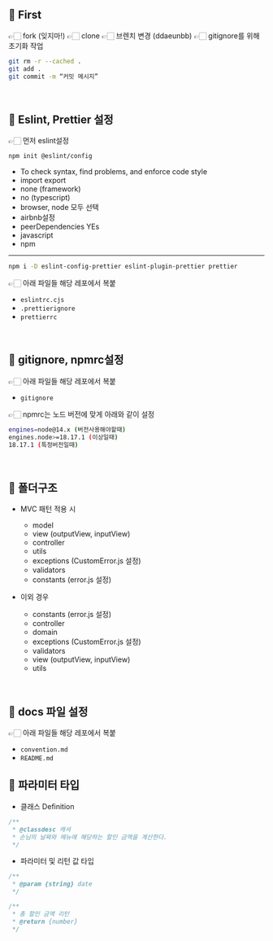 ## 📌 First

👉🏻 fork (잊지마!)
👉🏻 clone
👉🏻 브렌치 변경 (ddaeunbb)
👉🏻 gitignore를 위해 초기화 작업

```bash
git rm -r --cached .
git add .
git commit -m “커밋 메시지”
```

<br />

## 📌 Eslint, Prettier 설정

👉🏻 먼저 eslint설정

```bash
npm init @eslint/config
```

- To check syntax, find problems, and enforce code style
- import export
- none (framework)
- no (typescript)
- browser, node 모두 선택
- airbnb설정
- peerDependencies YEs
- javascript
- npm
  <br />

---

```bash
npm i -D eslint-config-prettier eslint-plugin-prettier prettier
```

👉🏻 아래 파일들 해당 레포에서 복붙

- `eslintrc.cjs`
- `.prettierignore`
- `prettierrc`

<br/>

## 📌 gitignore, npmrc설정

👉🏻 아래 파일들 해당 레포에서 복붙

- `gitignore`

👉🏻 npmrc는 노드 버전에 맞게 아래와 같이 설정

```bash
engines=node@14.x (버전사용해야할때)
engines.node>=18.17.1 (이상일때)
18.17.1 (특정버전일때)
```

<br/>

## 📌 폴더구조

- MVC 패턴 적용 시

  - model
  - view (outputView, inputView)
  - controller
  - utils
  - exceptions (CustomError.js 설정)
  - validators
  - constants (error.js 설정)
    <br/>

- 이외 경우
  - constants (error.js 설정)
  - controller
  - domain
  - exceptions (CustomError.js 설정)
  - validators
  - view (outputView, inputView)
  - utils

<br/>

## 📌 docs 파일 설정

👉🏻 아래 파일들 해당 레포에서 복붙

- `convention.md`
- `README.md`
  <br/>

## 📌 파라미터 타입

- 클래스 Definition

```js
/**
 * @classdesc 캐셔
 * 손님의 날짜와 메뉴에 해당하는 할인 금액을 계산한다.
 */
```

- 파라미터 및 리턴 값 타입

```js
/**
 * @param {string} date
 */

/**
 * 총 할인 금액 리턴
 * @return {number}
 */
```

